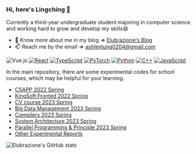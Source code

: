 ### Hi, here's Lingching 👋

Currently a third-year undergraduate student majoring in computer science and working hard to grow and develop my skills😄

- 🌱 Know more about me in my blog => [Elubrazione's Blog](https://elubrazione.github.io/)
- 📫 Reach me by the email => [ashleytung0204@gmail.com](mailto:ashleytung0204@gmail.com "welcome")

![Vue.js](https://img.shields.io/badge/-Vue.js-4FC08D?style=flat-square&logo=Vue.js&logoColor=ffffff)
[![React](https://img.shields.io/badge/-React-61DAFB?style=flat-square&logo=react&logoColor=ffffff)](https://reactjs.org/)
[![TypeScript](https://img.shields.io/badge/-TypeScript-007ACC?style=flat-square&logo=typescript&logoColor=ffffff)](https://www.typescriptlang.org/)
[![PyTorch](https://img.shields.io/badge/PyTorch-EE4C2C?style=flat-square&logo=pytorch&logoColor=white)](https://pytorch.org/)
[![Python](https://img.shields.io/badge/-Python-3776AB?style=flat-square&logo=python&logoColor=ffffff)](https://www.python.org/)
[![C++](https://img.shields.io/badge/-C++-FF7F00?style=flat-square&logo=c%2B%2B&logoColor=ffffff)](https://www.cplusplus.com/)
[![JavaScript](https://img.shields.io/badge/-JavaScript-F7DF1E?style=flat-square&logo=javascript&logoColor=ffffff)](https://www.javascript.com/)

In the main repository, there are some experimental codes for school courses, which may be helpful for your learning.
- [CSAPP 2022 Spring](https://github.com/Elubrazione/csapp_labs_hust)
- [KingSoft Fronted 2022 Spring](https://github.com/Elubrazione/FrontCourseCode)
- [CV course 2023 Spring](https://github.com/Elubrazione/cv_labs_hust)
- [Big Data Management 2023 Spring](https://github.com/Elubrazione/bdm_labs_hust)
- [Compilers 2023 Spring](https://github.com/Elubrazione/compilers_labs_hust)
- [System Architecture 2023 Spring](https://github.com/Elubrazione/sys_arch_labs_hust)
- [Parallel Programming & Principle 2023 Spring](https://github.com/Elubrazione/parallel_principle_labs_hust)
- [Other Experimental Reports](https://github.com/Elubrazione/report_hust)

![Elubrazione's GitHub stats](https://github-readme-stats.vercel.app/api?username=Elubrazione&show_icons=true&theme=tokyonight&hide_border=true)
